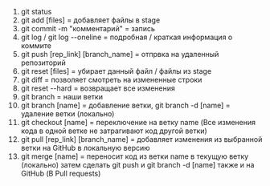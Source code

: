 1. git status
2. git add [files] = добавляет файлы в stage
3. git commit -m "комментарий" = запись
4. git log / git log --oneline = подробная / краткая информация о коммите
5. git push [rep_link] [branch_name] = отпрвка на удаленный репозиторий
6. git reset [files] = убирает данный файл / файлы из stage
7. git diff = позволяет смотреть на измененные строки
8. git reset --hard = возвращает все изменения
9. git branch = наши ветки
10. git branch [name] = добавление ветки, git branch -d [name] = удаление ветки (локально)
11. git checkout [name] = переключение на ветку name (Все изменения кода в одной ветке не затрагивают код другой ветки)
12. git pull [rep_link] [branch_name] = добавляет изменения из выбранной ветки на GitHub в локальную версию
13. git merge [name] = переносит код из ветки name в текущую ветку (локально) затем сделать git push и git branch -d [name] также и на GitHub (В Pull requests)
